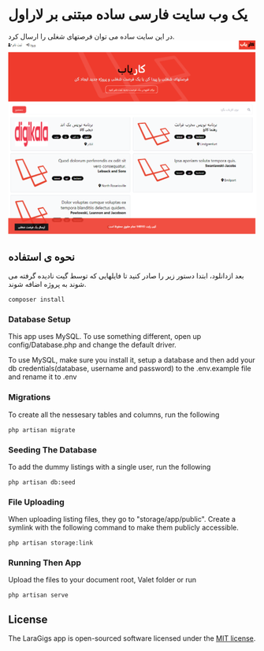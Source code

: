 # یک وب سایت فارسی ساده مبتنی بر لاراول

در این سایت ساده می توان فرصتهای شغلی را ارسال کرد. 
![Alt text](/public/images/screen.png "LaraGigs")

## نحوه ی استفاده
بعد ازدانلود، ابتدا دستور زیر را صادر کنید تا فایلهایی که توسط گیت نادیده گرفته می شوند به پروژه اضافه شوند.
```
composer install
```
### Database Setup
This app uses MySQL. To use something different, open up config/Database.php and change the default driver.

To use MySQL, make sure you install it, setup a database and then add your db credentials(database, username and password) to the .env.example file and rename it to .env

### Migrations
To create all the nessesary tables and columns, run the following
```
php artisan migrate
```

### Seeding The Database
To add the dummy listings with a single user, run the following
```
php artisan db:seed
```

### File Uploading
When uploading listing files, they go to "storage/app/public". Create a symlink with the following command to make them publicly accessible.
```
php artisan storage:link
```

### Running Then App
Upload the files to your document root, Valet folder or run 
```
php artisan serve
```

## License

The LaraGigs app is open-sourced software licensed under the [MIT license](https://opensource.org/licenses/MIT).
